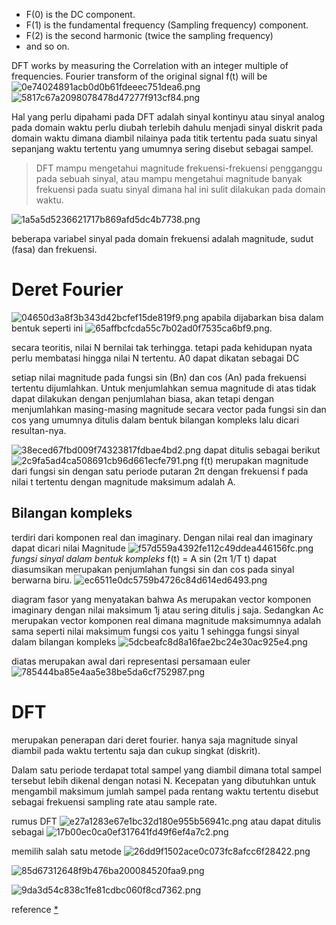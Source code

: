 - F(0) is the DC component. 
- F(1) is the fundamental frequency (Sampling frequency) component. 
- F(2) is the second harmonic (twice the sampling frequency)
- and so on.

DFT works by measuring the Correlation with an integer multiple of frequencies. Fourier transform of the original signal f(t) will be
![0e74024891acb0d0b61fdeeec751dea6.png](../../../../_resources/0e74024891acb0d0b61fdeeec751dea6.png)
![5817c67a2098078478d47277f913cf84.png](../../../../_resources/5817c67a2098078478d47277f913cf84.png)

Hal yang perlu dipahami pada DFT adalah sinyal kontinyu atau sinyal analog pada domain waktu perlu diubah terlebih dahulu menjadi sinyal diskrit pada domain waktu dimana diambil nilainya pada titik tertentu pada suatu sinyal sepanjang waktu tertentu yang umumnya sering disebut sebagai sampel.

> DFT mampu mengetahui magnitude frekuensi-frekuensi pengganggu pada sebuah sinyal, atau mampu mengetahui magnitude banyak frekuensi pada suatu sinyal dimana hal ini sulit dilakukan pada domain waktu.

![1a5a5d5236621717b869afd5dc4b7738.png](../../../../_resources/1a5a5d5236621717b869afd5dc4b7738.png)

beberapa variabel sinyal pada domain frekuensi adalah magnitude, sudut (fasa) dan frekuensi. 

# Deret Fourier
![04650d3a8f3b343d42bcfef15de819f9.png](../../../../_resources/04650d3a8f3b343d42bcfef15de819f9.png)
apabila dijabarkan bisa dalam bentuk seperti ini
![65affbcfcda55c7b02ad0f7535ca6bf9.png](../../../../_resources/65affbcfcda55c7b02ad0f7535ca6bf9.png).

secara teoritis, nilai N bernilai tak terhingga. tetapi pada kehidupan nyata perlu membatasi hingga nilai N tertentu. A0 dapat dikatan sebagai DC

setiap nilai magnitude pada fungsi sin (Bn) dan cos (An) pada frekuensi tertentu dijumlahkan. Untuk menjumlahkan semua magnitude di atas tidak dapat dilakukan dengan penjumlahan biasa, akan tetapi dengan menjumlahkan masing-masing  magnitude secara vector pada fungsi sin dan cos yang umumnya ditulis dalam bentuk bilangan kompleks lalu dicari resultan-nya.

![38eced67fbd009f74323817fdbae4bd2.png](../../../../_resources/38eced67fbd009f74323817fdbae4bd2.png)
dapat ditulis sebagai berikut
![2c9fa5ad4ca508691cb96d661ecfe791.png](../../../../_resources/2c9fa5ad4ca508691cb96d661ecfe791.png)
f(t) merupakan magnitude dari fungsi sin dengan satu periode putaran 2π dengan frekuensi f pada nilai t tertentu dengan magnitude maksimum adalah A.

## Bilangan kompleks
terdiri dari komponen real dan imaginary.  Dengan nilai real dan imaginary dapat dicari nilai Magnitude
![f57d559a4392fe112c49ddea446156fc.png](../../../../_resources/f57d559a4392fe112c49ddea446156fc.png)
*fungsi sinyal dalam bentuk kompleks*
f(t) = A sin (2π 1/T t) dapat diasumsikan merupakan penjumlahan fungsi sin dan cos pada sinyal berwarna biru. 
![ec6511e0dc5759b4726c84d614ed6493.png](../../../../_resources/ec6511e0dc5759b4726c84d614ed6493.png)

diagram fasor yang menyatakan bahwa As merupakan vector komponen imaginary dengan nilai maksimum 1j atau sering ditulis j saja. Sedangkan Ac merupakan vector komponen real dimana magnitude maksimumnya adalah sama seperti nilai maksimum fungsi cos yaitu 1 sehingga fungsi sinyal dalam bilangan kompleks
![5dcbeafc8d8a16fae2bc24e30ac925e4.png](../../../../_resources/5dcbeafc8d8a16fae2bc24e30ac925e4.png)

diatas merupakan awal dari representasi persamaan euler
![785444ba85e4aa5e38be5da6cf752987.png](../../../../_resources/785444ba85e4aa5e38be5da6cf752987.png)

# DFT
merupakan penerapan dari deret fourier. hanya saja magnitude sinyal diambil pada waktu tertentu saja dan cukup singkat (diskrit).

Dalam satu periode terdapat total sampel yang diambil dimana total sampel tersebut lebih dikenal dengan notasi N. Kecepatan yang dibutuhkan untuk mengambil maksimum jumlah sampel pada rentang waktu tertentu disebut sebagai frekuensi sampling rate atau sample rate.

rumus DFT
![e27a1283e67e1bc32d180e955b56941c.png](../../../../_resources/e27a1283e67e1bc32d180e955b56941c.png)
atau dapat ditulis sebagai 
![17b00ec0ca0ef317641fd49f6ef4a7c2.png](../../../../_resources/17b00ec0ca0ef317641fd49f6ef4a7c2.png)

memilih salah satu metode
![26dd9f1502ace0c073fc8afcc6f28422.png](../../../../_resources/26dd9f1502ace0c073fc8afcc6f28422.png)

![85d67312648f9b476ba200084520faa9.png](../../../../_resources/85d67312648f9b476ba200084520faa9.png)

![9da3d54c838c1fe81cdbc060f8cd7362.png](../../../../_resources/9da3d54c838c1fe81cdbc060f8cd7362.png)

reference [*](https://www.belajarelektro.com/2021/06/dft.html)